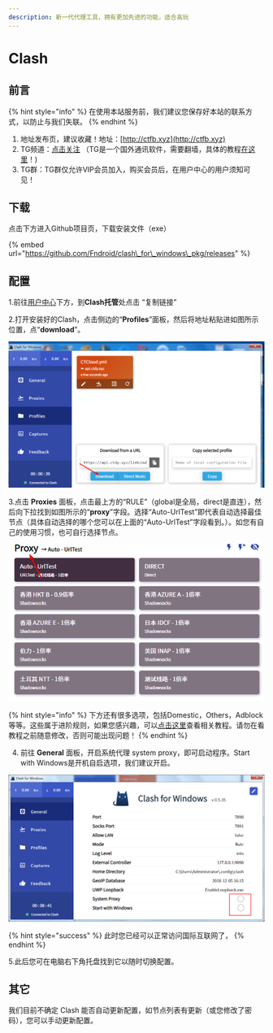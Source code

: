 ```yaml
---
description: 新一代代理工具，拥有更加先进的功能，适合高玩
---
```


# Clash

## 前言

{% hint style="info" %}
在使用本站服务前，我们建议您保存好本站的联系方式，以防止与我们失联。
{% endhint %}

1. 地址发布页，建议收藏！地址：[http://ctfb.xyz](http://ctfb.xyz)
2. TG频道：[点击关注](https://t.me/cctcloud) （TG是一个国外通讯软件，需要翻墙，具体的教程[在这里](../../advanced/telegram.md)！\)
3. TG群：TG群仅允许VIP会员加入，购买会员后，在用户中心的用户须知可见！

## 下载

点击下方进入Github项目页，下载安装文件（exe）

{% embed url="https://github.com/Fndroid/clash\_for\_windows\_pkg/releases" %}

## 配置

1.前往[用户中心](https://www.tzct.xyz/user)下方，到**Clash托管**处点击 “复制链接”

2.打开安装好的Clash，点击侧边的“**Profiles**”面板，然后将地址粘贴进如图所示位置，点“**download**”。

![](../../.gitbook/assets/snipaste_2019-05-29_10-36-30.png)

3.点击 **Proxies** 面板，点击最上方的“RULE”（global是全局，direct是直连），然后向下拉找到如图所示的“**proxy**”字段。选择“Auto-UrlTest”即代表自动选择最佳节点（具体自动选择的哪个您可以在上面的“Auto-UrlTest”字段看到。）。如您有自己的使用习惯，也可自行选择节点。

![](../../.gitbook/assets/snipaste_2019-05-29_10-39-22.png)

{% hint style="info" %}
下方还有很多选项，包括Domestic，Others，Adblock等等。这些属于进阶规则，如果您感兴趣，可以[点击这里](../../advanced/rules.md)查看相关教程。请勿在看教程之前随意修改，否则可能出现问题！
{% endhint %}

4. 前往 **General** 面板，开启系统代理 system proxy，即可启动程序。Start with Windows是开机自启选项，我们建议开启。

![](../../.gitbook/assets/snipaste_2019-05-29_10-44-32.png)

{% hint style="success" %}
此时您已经可以正常访问国际互联网了，
{% endhint %}

5.此后您可在电脑右下角托盘找到它以随时切换配置。

## 其它

我们目前不确定 Clash 能否自动更新配置，如节点列表有更新（或您修改了密码），您可以手动更新配置。

